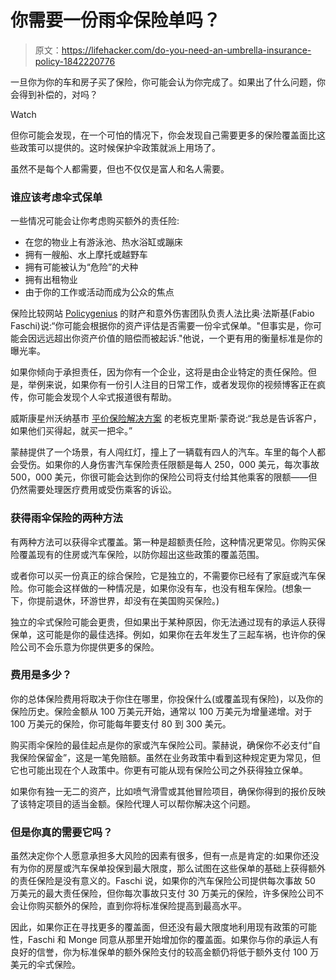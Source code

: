 # 你需要一份雨伞保险单吗？

> 原文：<https://lifehacker.com/do-you-need-an-umbrella-insurance-policy-1842220776>

一旦你为你的车和房子买了保险，你可能会认为你完成了。如果出了什么问题，你会得到补偿的，对吗？

Watch

但你可能会发现，在一个可怕的情况下，你会发现自己需要更多的保险覆盖面比这些政策可以提供的。这时候保护伞政策就派上用场了。

虽然不是每个人都需要，但也不仅仅是富人和名人需要。

### 谁应该考虑伞式保单

一些情况可能会让你考虑购买额外的责任险:

*   在您的物业上有游泳池、热水浴缸或蹦床
*   拥有一艘船、水上摩托或越野车
*   拥有可能被认为“危险”的犬种
*   拥有出租物业
*   由于你的工作或活动而成为公众的焦点

保险比较网站 [Policygenius](https://www.policygenius.com/homeowners-insurance/) 的财产和意外伤害团队负责人法比奥·法斯基(Fabio Faschi)说:“你可能会根据你的资产评估是否需要一份伞式保单。"但事实是，你可能会因远远超出你资产价值的赔偿而被起诉."他说，一个更有用的衡量标准是你的曝光率。

如果你倾向于承担责任，因为你有一个企业，这将是由企业特定的责任保险。但是，举例来说，如果你有一份引人注目的日常工作，或者发现你的视频博客正在疯传，你可能会发现个人伞式报道很有帮助。

威斯康星州沃纳基市 [平价保险解决方案](http://aisprotects.com/) 的老板克里斯·蒙奇说:“我总是告诉客户，如果他们买得起，就买一把伞。”

蒙赫提供了一个场景，有人闯红灯，撞上了一辆载有四人的汽车。车里的每个人都会受伤。如果你的人身伤害汽车保险责任限额是每人 250，000 美元，每次事故 500，000 美元，你很可能会达到你的保险公司将支付给其他乘客的限额——但仍然需要处理医疗费用或受伤乘客的诉讼。

### 获得雨伞保险的两种方法

有两种方法可以获得伞式覆盖。第一种是超额责任险，这种情况更常见。你购买保险覆盖现有的住房或汽车保险，以防你超出这些政策的覆盖范围。

或者你可以买一份真正的综合保险，它是独立的，不需要你已经有了家庭或汽车保险。你可能会这样做的一种情况是，如果你没有车，也没有租车保险。(想象一下，你提前退休，环游世界，却没有在美国购买保险。)

独立的伞式保险可能会更贵，但如果出于某种原因，你无法通过现有的承运人获得保单，这可能是你的最佳选择。例如，如果你在去年发生了三起车祸，也许你的保险公司不会乐意为你提供更多的保险。

### 费用是多少？

你的总体保险费用将取决于你住在哪里，你投保什么(或覆盖现有保险)，以及你的保险历史。保险金额从 100 万美元开始，通常以 100 万美元为增量递增。对于 100 万美元的保险，你可能每年要支付 80 到 300 美元。

购买雨伞保险的最佳起点是你的家或汽车保险公司。蒙赫说，确保你不必支付“自我保险保留金”，这是一笔免赔额。虽然在业务政策中看到这种规定更为常见，但它也可能出现在个人政策中。你更有可能从现有保险公司之外获得独立保单。

如果你有独一无二的资产，比如喷气滑雪或其他冒险项目，确保你得到的报价反映了该特定项目的适当金额。保险代理人可以帮你解决这个问题。

### 但是你真的需要它吗？

虽然决定你个人愿意承担多大风险的因素有很多，但有一点是肯定的:如果你还没有为你的房屋或汽车保单投保到最大限度，那么试图在这些保单的基础上获得额外的责任保险是没有意义的。Faschi 说，如果你的汽车保险公司提供每次事故 50 万美元的最大责任保险，但你每次事故只支付 30 万美元的保险，许多保险公司不会让你购买额外的保险，直到你将标准保险提高到最高水平。

因此，如果你正在寻找更多的覆盖面，但还没有最大限度地利用现有政策的可能性，Faschi 和 Monge 同意从那里开始增加你的覆盖面。如果你与你的承运人有良好的信誉，你为标准保单的额外保险支付的较高金额仍将低于额外支付 100 万美元的伞式保险。